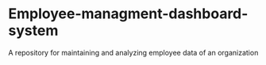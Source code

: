 # Employee-managment-dashboard-system
A repository for maintaining and analyzing employee data of an organization
